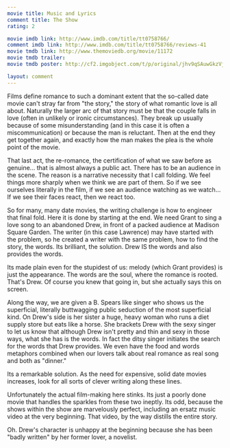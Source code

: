 ```yaml
---
movie title: Music and Lyrics
comment title: The Show
rating: 2

movie imdb link: http://www.imdb.com/title/tt0758766/
comment imdb link: http://www.imdb.com/title/tt0758766/reviews-41
movie tmdb link: http://www.themoviedb.org/movie/11172
movie tmdb trailer: 
movie tmdb poster: http://cf2.imgobject.com/t/p/original/jhv9qSAuwGkzVj1pSnu3HQBb8Qe.jpg

layout: comment
---
```


Films define romance to such a dominant extent that the so-called date movie can't stray far from "the story," the story of what romantic love is all about. Naturally the larger arc of that story must be that the couple falls in love (often in unlikely or ironic circumstances). They break up usually because of some misunderstanding (and in this case it is often a miscommunication) or because the man is reluctant. Then at the end they get together again, and exactly how the man makes the plea is the whole point of the movie.

That last act, the re-romance, the certification of what we saw before as genuine... that is almost always a public act. There has to be an audience in the scene. The reason is a narrative necessity that I call folding. We feel things more sharply when we think we are part of them. So if we see ourselves literally in the film, if we see an audience watching as we watch... If we see their faces react, then we react too.

So for many, many date movies, the writing challenge is how to engineer that final fold. Here it is done by starting at the end. We need Grant to sing a love song to an abandoned Drew, in front of a packed audience at Madison Square Garden. The writer (in this case Lawrence) may have started with the problem, so he created a writer with the same problem, how to find the story, the words. Its brilliant, the solution. Drew IS the words and also provides the words.

Its made plain even for the stupidest of us: melody (which Grant provides) is just the appearance. The words are the soul, where the romance is rooted. That's Drew. Of course you knew that going in, but she actually says this on screen.

Along the way, we are given a B. Spears like singer who shows us the superficial, literally buttwagging public seduction of the most superficial kind. On Drew's side is her sister a huge, heavy woman who runs a diet supply store but eats like a horse. She brackets Drew with the sexy singer to let us know that although Drew isn't pretty and thin and sexy in those ways, what she has is the words. In fact the ditsy singer initiates the search for the words that Drew provides. We even have the food and words metaphors combined when our lovers talk about real romance as real song and both as "dinner."

Its a remarkable solution. As the need for expensive, solid date movies increases, look for all sorts of clever writing along these lines.

Unfortunately the actual film-making here stinks. Its just a poorly done movie that handles the sparkles from these two ineptly. Its odd, because the shows within the show are marvelously perfect, including an ersatz music video at the very beginning. That video, by the way distills the entire story.

Oh. Drew's character is unhappy at the beginning because she has been "badly written" by her former lover, a novelist.